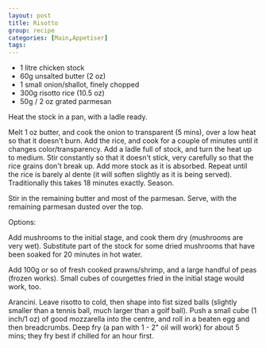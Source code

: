 ```yaml
---
layout: post
title: Risotto
group: recipe
categories: [Main,Appetiser]
tags: 
---
```



- 1 litre chicken stock
- 60g unsalted butter (2 oz)
- 1 small onion/shallot, finely chopped
- 300g risotto rice (10.5 oz)
- 50g / 2 oz grated parmesan

Heat the stock in a pan, with a ladle ready.

Melt 1 oz butter, and cook the onion to transparent (5 mins), over a low heat so that it doesn't burn.  Add the rice, and cook for a couple of minutes until it changes color/transparency.  Add a ladle full of stock, and turn the heat up to medium.  Stir constantly so that it doesn't stick, very carefully so that the rice grains don't break up.  Add more stock as it is absorbed.  Repeat until the rice is barely al dente (it will soften slightly as it is being served).  Traditionally this takes 18 minutes exactly.  Season.

Stir in the remaining butter and most of the parmesan.  Serve, with the remaining parmesan dusted over the top.

Options:

Add mushrooms to the initial stage, and cook them dry (mushrooms are very wet).  Substitute part of the stock for some dried mushrooms that have been soaked for 20 minutes in hot water.

Add 100g or so of fresh cooked prawns/shrimp, and a large handful of peas (frozen works).  Small cubes of courgettes fried in the initial stage would work, too.

Arancini.  Leave risotto to cold, then shape into fist sized balls (slightly smaller than a tennis ball, much larger than a golf ball).  Push a small cube (1 inch/1 oz) of good mozzarella into the centre, and roll in a beaten egg and then breadcrumbs.  Deep fry (a pan with 1 - 2" oil will work) for about 5 mins; they fry best if chilled for an hour first.

